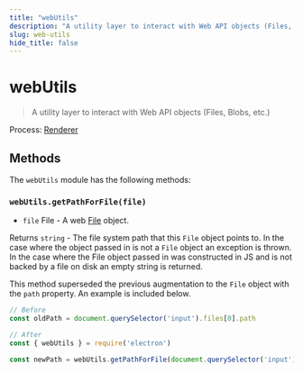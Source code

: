 ```yaml
---
title: "webUtils"
description: "A utility layer to interact with Web API objects (Files, Blobs, etc.)"
slug: web-utils
hide_title: false
---
```


# webUtils

> A utility layer to interact with Web API objects (Files, Blobs, etc.)

Process: [Renderer](../glossary.md#renderer-process)

## Methods

The `webUtils` module has the following methods:

### `webUtils.getPathForFile(file)`

* `file` File - A web [File](https://developer.mozilla.org/en-US/docs/Web/API/File) object.

Returns `string` - The file system path that this `File` object points to. In the case where the object passed in is not a `File` object an exception is thrown. In the case where the File object passed in was constructed in JS and is not backed by a file on disk an empty string is returned.

This method superseded the previous augmentation to the `File` object with the `path` property.  An example is included below.

```js @ts-nocheck
// Before
const oldPath = document.querySelector('input').files[0].path

// After
const { webUtils } = require('electron')

const newPath = webUtils.getPathForFile(document.querySelector('input').files[0])
```
